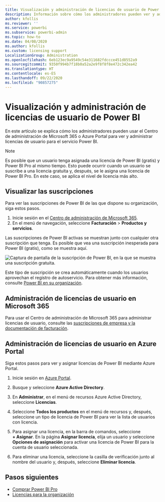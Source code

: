 ```yaml
---
title: Visualización y administración de licencias de usuario de Power BI
description: Información sobre cómo los administradores pueden ver y administrar las licencias de usuario de Power BI de su organización.
author: kfollis
ms.reviewer: ''
ms.service: powerbi
ms.subservice: powerbi-admin
ms.topic: how-to
ms.date: 04/08/2020
ms.author: kfollis
ms.custom: licensing support
LocalizationGroup: Administration
ms.openlocfilehash: 6eb123ec9a9549c54e311682fdccce451d8552a9
ms.sourcegitcommit: 9350f994b7f18b0a52a2e9f8f8f8e472c342ea42
ms.translationtype: HT
ms.contentlocale: es-ES
ms.lasthandoff: 09/22/2020
ms.locfileid: "90857275"
---
```

# <a name="view-and-manage-power-bi-user-licenses"></a>Visualización y administración de licencias de usuario de Power BI

En este artículo se explica cómo los administradores pueden usar el Centro de administración de Microsoft 365 o Azure Portal para ver y administrar licencias de usuario para el servicio Power BI.

> [!NOTE]
>
>Es posible que un usuario tenga asignada una licencia de Power BI (gratis) y Power BI Pro al mismo tiempo. Esto puede ocurrir cuando un usuario se suscribe a una licencia gratuita y, después, se le asigna una licencia de Power BI Pro. En este caso, se aplica el nivel de licencia más alto.
>

## <a name="view-your-subscriptions"></a>Visualizar las suscripciones

Para ver las suscripciones de Power BI de las que dispone su organización, siga estos pasos.

1. Inicie sesión en el [Centro de administración de Microsoft 365](https://admin.microsoft.com).
2. En el menú de navegación, seleccione **Facturación** > **Productos y servicios**.

Las suscripciones de Power BI activas se muestran junto con cualquier otra suscripción que tenga. Es posible que vea una suscripción inesperada para Power BI (gratis), como se muestra aquí.

  ![Captura de pantalla de la suscripción de Power BI, en la que se muestra una suscripción gratuita.](media/service-admin-manage-licenses/power-bi-free-user-activated.png)

Este tipo de suscripción se crea automáticamente cuando los usuarios aprovechan el registro de autoservicio. Para obtener más información, consulte [Power BI en su organización](/microsoft-365/admin/misc/power-bi-in-your-organization?view=o365-worldwide).

## <a name="manage-user-licenses-in-microsoft-365"></a>Administración de licencias de usuario en Microsoft 365

Para usar el Centro de administración de Microsoft 365 para administrar licencias de usuario, consulte las [suscripciones de empresa y la documentación de facturación](/microsoft-365/commerce/?view=o365-worldwide).

## <a name="manage-user-licenses-in-azure-portal"></a>Administración de licencias de usuario en Azure Portal

Siga estos pasos para ver y asignar licencias de Power BI mediante Azure Portal.

1. Inicie sesión en [Azure Portal](https://portal.azure.com).

2. Busque y seleccione **Azure Active Directory**.

3. En **Administrar**, en el menú de recursos Azure Active Directory, seleccione **Licencias**.

4. Seleccione **Todos los productos** en el menú de recursos y, después, seleccione un tipo de licencia de Power BI para ver la lista de usuarios con licencia.

5. Para asignar una licencia, en la barra de comandos, seleccione **+ Asignar**. En la página **Asignar licencia**, elija un usuario y seleccione **Opciones de asignación** para activar una licencia de Power BI para la cuenta de usuario seleccionada.

6. Para eliminar una licencia, seleccione la casilla de verificación junto al nombre del usuario y, después, seleccione **Eliminar licencia**.

## <a name="next-steps"></a>Pasos siguientes

- [Comprar Power BI Pro](service-admin-purchasing-power-bi-pro.md)
- [Licencias para la organización](service-admin-licensing-organization.md)